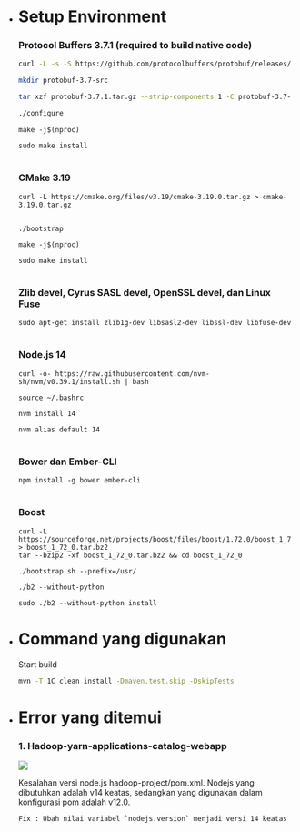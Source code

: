 - # Setup Environment
    ### Protocol Buffers 3.7.1 (required to build native code)
    ```sh
    curl -L -s -S https://github.com/protocolbuffers/protobuf/releases/download/v3.7.1/protobuf-java-3.7.1.tar.gz -o protobuf-3.7.1.tar.gz
    ```
    ```sh
    mkdir protobuf-3.7-src
    ```
    ```sh
    tar xzf protobuf-3.7.1.tar.gz --strip-components 1 -C protobuf-3.7-src && cd protobuf-3.7-src
    ```
    ```sh
    ./configure
    ```
    ```
    make -j$(nproc)
    ```
    ```
    sudo make install
    ```

    #
    ### CMake 3.19
    ```
    curl -L https://cmake.org/files/v3.19/cmake-3.19.0.tar.gz > cmake-3.19.0.tar.gz
    ```
    ```tar -zxvf cmake-3.19.0.tar.gz && cd cmake-3.19.0
    ```
    ```
    ./bootstrap
    ```
    ```
    make -j$(nproc)
    ```
    ```
    sudo make install
    ``` 
    
    #
    ### Zlib devel, Cyrus SASL devel, OpenSSL devel, dan Linux Fuse
    ```
    sudo apt-get install zlib1g-dev libsasl2-dev libssl-dev libfuse-dev
    ```
    #
    ### Node.js 14
    ```
    curl -o- https://raw.githubusercontent.com/nvm-sh/nvm/v0.39.1/install.sh | bash
    ```
    ```
    source ~/.bashrc
    ```
    ```
    nvm install 14
    ```
    ```
    nvm alias default 14
    ```

    #
    ### Bower dan Ember-CLI
    ```
    npm install -g bower ember-cli
    ```

    #
    ### Boost
    ```
    curl -L https://sourceforge.net/projects/boost/files/boost/1.72.0/boost_1_72_0.tar.bz2/download > boost_1_72_0.tar.bz2
    tar --bzip2 -xf boost_1_72_0.tar.bz2 && cd boost_1_72_0
    ```
    ```
    ./bootstrap.sh --prefix=/usr/
    ```
    ```
    ./b2 --without-python
    ```
    ```
    sudo ./b2 --without-python install
    ```



#
- # Command yang digunakan
    Start build

    ```sh
    mvn -T 1C clean install -Dmaven.test.skip -DskipTests
    ```
#

- # Error yang ditemui
    ### 1. Hadoop-yarn-applications-catalog-webapp
    ![](https://iili.io/J9xoXus.jpg)

    Kesalahan versi node.js hadoop-project/pom.xml. Nodejs yang dibutuhkan adalah v14 keatas, sedangkan yang digunakan dalam konfigurasi pom adalah v12.0.
    ```
    Fix : Ubah nilai variabel `nodejs.version` menjadi versi 14 keatas 
    ```
